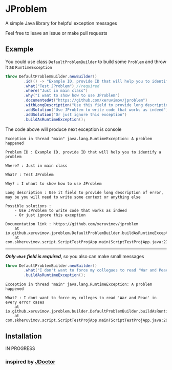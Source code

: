 # JProblem

A simple Java library for helpful exception messages

Feel free to leave an issue or make pull requests

## Example

You could use class `DefaultProblemBuilder` to build some `Problem` and throw it as `RuntimeException`

```java
throw DefaultProblemBuilder.newBuilder()
        .id(() -> "Example ID, provide ID that will help you to identify a problem")
        .what("Test JProblem") //required
        .where("Just in main class")
        .why("I want to show how to use JProblem")
        .documentedAt("https://github.com/xeruvimov/jproblem")
        .withLongDescription("Use this field to provide long description of error; you may need to write some context or anything else")
        .addSolution("Use JProblem to write code that works as indeed")
        .addSolution("Or just ignore this exception")
        .buildAsRuntimeException();
```

The code above will produce next exception is console

```text
Exception in thread "main" java.lang.RuntimeException: A problem happened

Problem ID : Example ID, provide ID that will help you to identify a problem

Where? : Just in main class

What? : Test JProblem

Why? : I whant to show how to use JProblem

Long description : Use it field to provide long description of error, may be you will need to write some context or anything else

Possible solutions : 
    - Use JProblem to write code that works as indeed
    - Or just ignore this exception

Documentation link : https://github.com/xeruvimov/jproblem
	at io.github.xeruvimov.jproblem.DefaultProblemBuilder.buildAsRuntimeException(DefaultProblemBuilder.java:72)
	at com.skheruvimov.script.ScriptTestProjApp.main(ScriptTestProjApp.java:27)
```
---
**_Only `what` field is required_**, so you also can make small messages

```java
throw DefaultProblemBuilder.newBuilder()
        .what("I don't want to force my collegues to read 'War and Peace' in every error case")
        .buildAsRuntimeException();
```

```text
Exception in thread "main" java.lang.RuntimeException: A problem happened

What? : I dont want to force my colleges to read 'War and Peac' in every error cases
	at io.github.xeruvimov.jproblem.builder.DefaultProblemBuilder.buildAsRuntimeException(DefaultProblemBuilder.java:72)
	at com.skheruvimov.script.ScriptTestProjApp.main(ScriptTestProjApp.java:20)
```

## Installation

IN PROGRESS

### inspired by [JDoctor](https://github.com/melix/jdoctor)